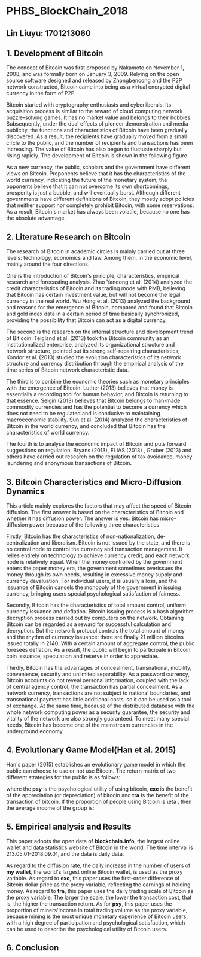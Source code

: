# PHBS_BlockChain_2018


## Lin Liuyu: 1701213060

## 1. Development of Bitcoin
The concept of Bitcoin was first proposed by Nakamoto on November 1, 2008, and was formally born on January 3, 2009. Relying on the open source software designed and released by Zhongbencong and the P2P network constructed, Bitcoin came into being as a virtual encrypted digital currency in the form of P2P.

Bitcoin started with cryptography enthusiasts and cyberliberals. Its acquisition process is similar to the reward of cloud computing network puzzle-solving games. It has no market value and belongs to their hobbies. Subsequently, under the dual effects of pioneer demonstration and media publicity, the functions and characteristics of Bitcoin have been gradually discovered. As a result, the recipients have gradually moved from a small circle to the public, and the number of recipients and transactions has been increasing. The value of Bitcoin has also begun to fluctuate sharply but rising rapidly. The development of Bitcoin is shown in the following figure.  

As a new currency, the public, scholars and the government have different views on Bitcoin. Proponents believe that it has the characteristics of the world currency, indicating the future of the monetary system; the opponents believe that it can not overcome its own shortcomings, prosperity is just a bubble, and will eventually burst. Although different governments have different definitions of Bitcoin, they mostly adopt policies that neither support nor completely prohibit Bitcoin, with some reservations. As a result, Bitcoin's market has always been volatile, because no one has the absolute advantage. 

## 2. Literature Research on Bitcoin
The research of Bitcoin in academic circles is mainly carried out at three levels: technology, economics and law. Among them, in the economic level, mainly around the four directions.

One is the introduction of Bitcoin's principle, characteristics, empirical research and forecasting analysis. Zhao Yandong et al. (2014) analyzed the credit characteristics of Bitcoin and its trading mode with RMB, believing that Bitcoin has certain investment value, but will not become the legal currency in the real world. Wu Hong et al. (2013) analyzed the background and reasons for the emergence of Bitcoin, compared and found that Bitcoin and gold index data in a certain period of time basically synchronized, providing the possibility that Bitcoin can act as a digital currency. 


The second is the research on the internal structure and development trend of Bit coin. Teigland et al. (2013) took the Bitcoin community as an institutionalized enterprise, analyzed its organizational structure and network structure, pointed out its strong self-repairing characteristics; Kondor et al. (2013) studied the evolution characteristics of its network structure and currency distribution through the empirical analysis of the time series of Bitcoin network characteristic data. 

The third is to conbine the economic theories such as monetary principles with the emergence of Bitcoin. Luther (2013) believes that money is essentially a recording tool for human behavior, and Bitcoin is returning to that essence. Selgin (2013) believes that Bitcoin belongs to man-made commodity currencies and has the potential to become a currency which does not need to be regulated and is conducive to maintaining macroeconomic stability. Sun et al. (2014) analyzed the characteristics of Bitcoin in the world currency, and concluded that Bitcoin has the characteristics of world currency. 

The fourth is to analyse the economic impact of Bitcoin and puts forward suggestions on regulation. Bryans (2013), ELIAS (2013) , Gruber (2013) and others have carried out research on the regulation of tax avoidance, money laundering and anonymous transactions of Bitcoin. 

## 3. Bitcoin Characteristics and Micro-Diffusion Dynamics 
This article mainly explores the factors that may affect the speed of Bitcoin diffusion. The first answer is based on the characteristics of Bitcoin and whether it has diffusion power. The answer is yes. Bitcoin has micro-diffusion power because of the following three characteristics. 

Firstly, Bitcoin has the characteristics of non-nationalization, de-centralization and liberalism. Bitcoin is not issued by the state, and there is no central node to control the currency and transaction management. It relies entirely on technology to achieve currency credit, and each network node is relatively equal. When the money controlled by the government enters the paper money era, the government sometimes overissues the money through its own needs, resulting in excessive money supply and currency devaluation. For individual users, it is usually a loss, and the issuance of Bitcoin cancels the monopoly of the government in issuing currency, bringing users special psychological satisfaction of fairness. 

Secondly, Bitcoin has the characteristics of total amount control, uniform currency issuance and deflation. Bitcoin issuing process is a hash algorithm decryption process carried out by computers on the network. Obtaining Bitcoin can be regarded as a reward for successful calculation and decryption. But the network protocol controls the total amount of money and the rhythm of currency issuance: there are finally 21 million bitcoins issued totally in 2140. With a certain amount of aggregate control, the public foresees deflation. As a result, the public will begin to participate in Bitcoin coin issuance, speculation and reserve in order to appreciate. 

Thirdly, Bitcoin has the advantages of concealment, transnational, mobility, convenience, security and unlimited separability. As a password currency, Bitcoin accounts do not reveal personal information, coupled with the lack of central agency control, the transaction has partial concealment. As a network currency, transactions are not subject to national boundaries, and transnational payment has little additional costs, so it can be used as a tool of exchange. At the same time, because of the distributed database with the whole network computing power as a security guarantee, the security and vitality of the network are also strongly guaranteed. To meet many special needs, Bitcoin has become one of the mainstream currencies in the underground economy. 

## 4. Evolutionary Game Model(Han et al. 2015)
Han's paper (2015) establishes an evolutionary game model in which the public can choose to use or not use Bitcoin. The return matrix of two different strategies for the public is as follows: 

where the **psy** is the psychological utility of using bitcoin, **exc** is the benefit of the appreciation (or depreciation) of bitcoin and **tra** is the benefit of the transaction of bitcoin.
If the proportion of people using Bitcoin is \eta , then the average income of the group is: 


## 5. Empirical analysis and Results
This paper adopts the open data of **blockchain.info**, the largest online wallet and data statistics website of Bitcoin in the world. The time interval is 213.05.01-2018.09.01, and the data is daily data.

As regard to the diffusion rate, the daily increase in the number of users of **my wallet**, the world's largest online Bitcoin wallet, is used as the proxy variable. As regard to **exc**, this paper uses the first-order difference of Bitcoin dollar price as the proxy variable, reflecting the earnings of holding money. As regard to **tra**, this paper uses the daily trading scale of Bitcoin as the proxy variable. The larger the scale, the lower the transaction cost, that is, the higher the transaction return. As for **psy**, this paper uses the proportion of miners'income in total trading volume as the proxy variable, because mining is the most unique monetary experience of Bitcoin users, with a high degree of participation and psychological satisfaction, which can be used to describe the psychological utility of Bitcoin users. 



## 6. Conclusion
